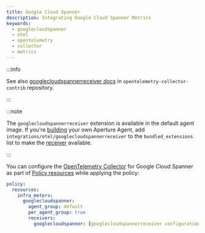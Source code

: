 ```yaml
---
title: Google Cloud Spanner
description: Integrating Google Cloud Spanner Metrics
keywords:
  - googlecloudspanner
  - otel
  - opentelemetry
  - collector
  - metrics
---
```


:::info

See also [googlecloudspannerreceiver docs][receiver] in
`opentelemetry-collector-contrib` repository.

:::

:::note

The `googlecloudspannerreceiver` extension is available in the default agent
image. If you're [building][build] your own Aperture Agent, add
`integrations/otel/googlecloudspannerreceiver` to the `bundled_extensions` list
to make the [receiver][receiver] available.

:::

You can configure the [OpenTelemetry Collector][opentelemetry-collector] for
Google Cloud Spanner as part of [Policy resources][policy-resources] while
applying the policy:

```yaml
policy:
  resources:
    infra_meters:
      googlecloudspanner:
        agent_group: default
        per_agent_group: true
        receivers:
          googlecloudspanner: [googlecloudspannerreceiver configuration here]
```

[build]: /reference/aperturectl/build/agent/agent.md
[receiver]:
  https://github.com/open-telemetry/opentelemetry-collector-contrib/tree/main/receiver/googlecloudspannerreceiver
[opentelemetry-collector]: /reference/configuration/spec.md#telemetry-collector
[policy-resources]: /reference/configuration/spec.md#resources

